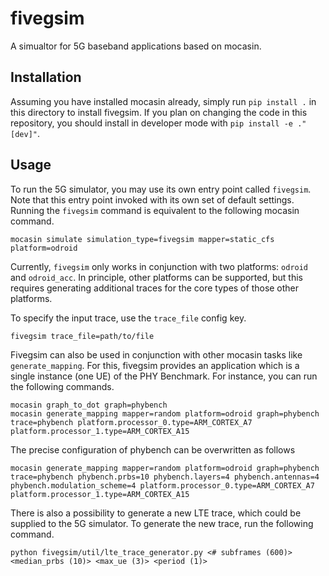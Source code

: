 fivegsim
========

A simualtor for 5G baseband applications based on mocasin.

Installation
------------

Assuming you have installed mocasin already, simply run `pip install .` in this
directory to install fivegsim. If you plan on changing the code in this
repository, you should install in developer mode with `pip install -e ."[dev]"`.

Usage
-----

To run the 5G simulator, you may use its own entry point called `fivegsim`. Note
that this entry point invoked with its own set of default settings. Running the
`fivegsim` command is equivalent to the following mocasin command.
```
mocasin simulate simulation_type=fivegsim mapper=static_cfs platform=odroid
```

Currently, `fivegsim` only works in conjunction with two platforms: `odroid`
and `odroid_acc`. In principle, other platforms can be supported, but this
requires generating additional traces for the core types of those other
platforms.

To specify the input trace, use the `trace_file` config key.
```
fivegsim trace_file=path/to/file
```

Fivegsim can also be used in conjunction with other mocasin tasks like
`generate_mapping`. For this, fivegsim provides an application which is a
single instance (one UE) of the PHY Benchmark. For instance, you can run the
following commands.
```
mocasin graph_to_dot graph=phybench
mocasin generate_mapping mapper=random platform=odroid graph=phybench trace=phybench platform.processor_0.type=ARM_CORTEX_A7 platform.processor_1.type=ARM_CORTEX_A15
```

The precise configuration of phybench can be overwritten as follows
```
mocasin generate_mapping mapper=random platform=odroid graph=phybench trace=phybench phybench.prbs=10 phybench.layers=4 phybench.antennas=4 phybench.modulation_scheme=4 platform.processor_0.type=ARM_CORTEX_A7 platform.processor_1.type=ARM_CORTEX_A15
```

There is also a possibility to generate a new LTE trace, which could be supplied
to the 5G simulator. To generate the new trace, run the following command.
```
python fivegsim/util/lte_trace_generator.py <# subframes (600)> <median_prbs (10)> <max_ue (3)> <period (1)>
```
